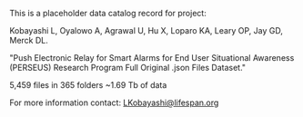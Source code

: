 This is a placeholder data catalog record for project:

Kobayashi L, Oyalowo A, Agrawal U, Hu X, Loparo KA, Leary OP, Jay GD, Merck DL. 

"Push Electronic Relay for Smart Alarms for End User Situational Awareness (PERSEUS) Research Program Full Original .json Files Dataset."   

5,459 files in 365 folders ~1.69 Tb of data  

For more information contact: LKobayashi@lifespan.org

